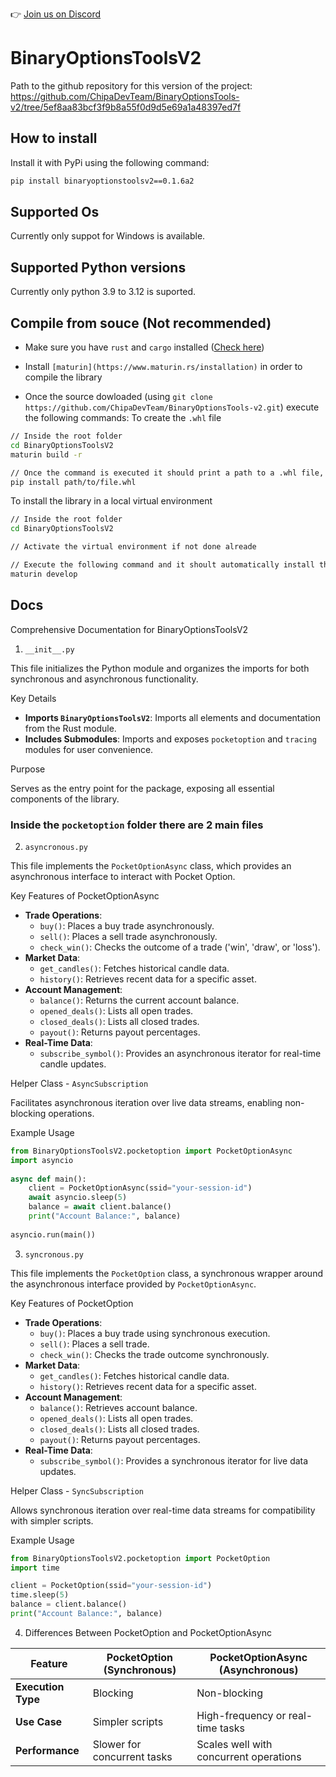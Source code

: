 👉 [Join us on Discord](https://discord.gg/T3FGXcmd)
# BinaryOptionsToolsV2
Path to the github repository for this version of the project: https://github.com/ChipaDevTeam/BinaryOptionsTools-v2/tree/5ef8aa83bcf3f9b8a55f0d9d5e69a1a48397ed7f

## How to install
Install it with PyPi using the following command:
```bash
pip install binaryoptionstoolsv2==0.1.6a2
```

## Supported Os
Currently only suppot for Windows is available.

## Supported Python versions
Currently only python 3.9 to 3.12 is suported.

## Compile from souce (Not recommended)
* Make sure you have `rust` and `cargo` installed ([Check here](https://www.rust-lang.org/tools/install))

* Install `[maturin](https://www.maturin.rs/installation)` in order to compile the library

* Once the source dowloaded (using `git clone https://github.com/ChipaDevTeam/BinaryOptionsTools-v2.git`) execute the following commands:
To create the `.whl` file
```bash
// Inside the root folder
cd BinaryOptionsToolsV2
maturin build -r 

// Once the command is executed it should print a path to a .whl file, copy it and then run
pip install path/to/file.whl
```

To install the library in a local virtual environment
```bash
// Inside the root folder
cd BinaryOptionsToolsV2

// Activate the virtual environment if not done alreade 

// Execute the following command and it shoult automatically install the library in the VM
maturin develop
```

## Docs
Comprehensive Documentation for BinaryOptionsToolsV2 

1. `__init__.py` 

This file initializes the Python module and organizes the imports for both synchronous and asynchronous functionality. 

Key Details 

- **Imports `BinaryOptionsToolsV2`**: Imports all elements and documentation from the Rust module. 
- **Includes Submodules**: Imports and exposes `pocketoption` and `tracing` modules for user convenience. 

Purpose 

Serves as the entry point for the package, exposing all essential components of the library. 

### Inside the `pocketoption` folder there are 2 main files
2. `asyncronous.py` 

This file implements the `PocketOptionAsync` class, which provides an asynchronous interface to interact with Pocket Option. 

Key Features of PocketOptionAsync 

- **Trade Operations**: 
  - `buy()`: Places a buy trade asynchronously. 
  - `sell()`: Places a sell trade asynchronously. 
  - `check_win()`: Checks the outcome of a trade ('win', 'draw', or 'loss'). 
- **Market Data**: 
  - `get_candles()`: Fetches historical candle data. 
  - `history()`: Retrieves recent data for a specific asset. 
- **Account Management**: 
  - `balance()`: Returns the current account balance. 
  - `opened_deals()`: Lists all open trades. 
  - `closed_deals()`: Lists all closed trades. 
  - `payout()`: Returns payout percentages. 
- **Real-Time Data**: 
  - `subscribe_symbol()`: Provides an asynchronous iterator for real-time candle updates. 

Helper Class - `AsyncSubscription` 

Facilitates asynchronous iteration over live data streams, enabling non-blocking operations. 

Example Usage 

```python
from BinaryOptionsToolsV2.pocketoption import PocketOptionAsync 
import asyncio 
 
async def main(): 
    client = PocketOptionAsync(ssid="your-session-id") 
    await asyncio.sleep(5)
    balance = await client.balance() 
    print("Account Balance:", balance) 
 
asyncio.run(main()) 

``` 

3. `syncronous.py` 

This file implements the `PocketOption` class, a synchronous wrapper around the asynchronous interface provided by `PocketOptionAsync`. 

Key Features of PocketOption 

- **Trade Operations**: 
  - `buy()`: Places a buy trade using synchronous execution. 
  - `sell()`: Places a sell trade. 
  - `check_win()`: Checks the trade outcome synchronously. 
- **Market Data**: 
  - `get_candles()`: Fetches historical candle data. 
  - `history()`: Retrieves recent data for a specific asset. 
- **Account Management**: 
  - `balance()`: Retrieves account balance. 
  - `opened_deals()`: Lists all open trades. 
  - `closed_deals()`: Lists all closed trades. 
  - `payout()`: Returns payout percentages. 
- **Real-Time Data**: 
  - `subscribe_symbol()`: Provides a synchronous iterator for live data updates. 

Helper Class - `SyncSubscription` 

Allows synchronous iteration over real-time data streams for compatibility with simpler scripts. 

Example Usage 

 
```python
from BinaryOptionsToolsV2.pocketoption import PocketOption 
import time

client = PocketOption(ssid="your-session-id") 
time.sleep(5)
balance = client.balance() 
print("Account Balance:", balance) 

```
 
 

4. Differences Between PocketOption and PocketOptionAsync 

| Feature                | PocketOption (Synchronous) | PocketOptionAsync (Asynchronous) | 
|------------------------|----------------------------|----------------------------------| 
| **Execution Type**     | Blocking                  | Non-blocking                    | 
| **Use Case**           | Simpler scripts           | High-frequency or real-time tasks | 
| **Performance**        | Slower for concurrent tasks | Scales well with concurrent operations | 